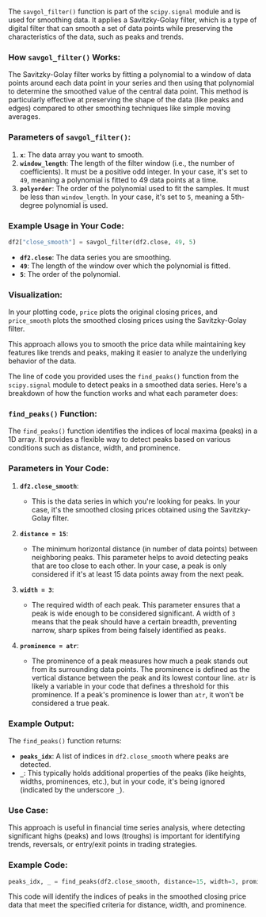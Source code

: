 The `savgol_filter()` function is part of the `scipy.signal` module and is used for smoothing data. It applies a Savitzky-Golay filter, which is a type of digital filter that can smooth a set of data points while preserving the characteristics of the data, such as peaks and trends.

### How `savgol_filter()` Works:
The Savitzky-Golay filter works by fitting a polynomial to a window of data points around each data point in your series and then using that polynomial to determine the smoothed value of the central data point. This method is particularly effective at preserving the shape of the data (like peaks and edges) compared to other smoothing techniques like simple moving averages.

### Parameters of `savgol_filter()`:
1. **`x`**: The data array you want to smooth.
2. **`window_length`**: The length of the filter window (i.e., the number of coefficients). It must be a positive odd integer. In your case, it's set to `49`, meaning a polynomial is fitted to 49 data points at a time.
3. **`polyorder`**: The order of the polynomial used to fit the samples. It must be less than `window_length`. In your case, it's set to `5`, meaning a 5th-degree polynomial is used.

### Example Usage in Your Code:
```python
df2["close_smooth"] = savgol_filter(df2.close, 49, 5)
```
- **`df2.close`**: The data series you are smoothing.
- **`49`**: The length of the window over which the polynomial is fitted.
- **`5`**: The order of the polynomial.

### Visualization:
In your plotting code, `price` plots the original closing prices, and `price_smooth` plots the smoothed closing prices using the Savitzky-Golay filter.

This approach allows you to smooth the price data while maintaining key features like trends and peaks, making it easier to analyze the underlying behavior of the data.

The line of code you provided uses the `find_peaks()` function from the `scipy.signal` module to detect peaks in a smoothed data series. Here's a breakdown of how the function works and what each parameter does:

### `find_peaks()` Function:
The `find_peaks()` function identifies the indices of local maxima (peaks) in a 1D array. It provides a flexible way to detect peaks based on various conditions such as distance, width, and prominence.

### Parameters in Your Code:

1. **`df2.close_smooth`**: 
   - This is the data series in which you're looking for peaks. In your case, it's the smoothed closing prices obtained using the Savitzky-Golay filter.

2. **`distance = 15`**:
   - The minimum horizontal distance (in number of data points) between neighboring peaks. This parameter helps to avoid detecting peaks that are too close to each other. In your case, a peak is only considered if it's at least 15 data points away from the next peak.

3. **`width = 3`**:
   - The required width of each peak. This parameter ensures that a peak is wide enough to be considered significant. A width of `3` means that the peak should have a certain breadth, preventing narrow, sharp spikes from being falsely identified as peaks.

4. **`prominence = atr`**:
   - The prominence of a peak measures how much a peak stands out from its surrounding data points. The prominence is defined as the vertical distance between the peak and its lowest contour line. `atr` is likely a variable in your code that defines a threshold for this prominence. If a peak's prominence is lower than `atr`, it won't be considered a true peak.

### Example Output:
The `find_peaks()` function returns:
- **`peaks_idx`**: A list of indices in `df2.close_smooth` where peaks are detected.
- **`_`**: This typically holds additional properties of the peaks (like heights, widths, prominences, etc.), but in your code, it's being ignored (indicated by the underscore `_`).

### Use Case:
This approach is useful in financial time series analysis, where detecting significant highs (peaks) and lows (troughs) is important for identifying trends, reversals, or entry/exit points in trading strategies. 

### Example Code:
```python
peaks_idx, _ = find_peaks(df2.close_smooth, distance=15, width=3, prominence=atr)
```
This code will identify the indices of peaks in the smoothed closing price data that meet the specified criteria for distance, width, and prominence.